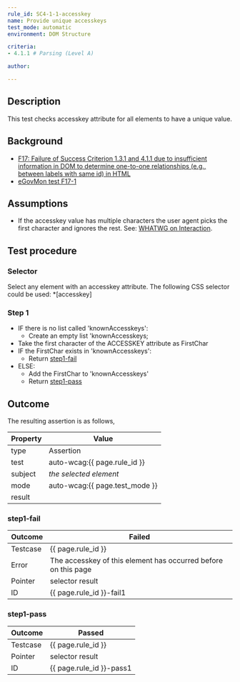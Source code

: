 ```yaml
---
rule_id: SC4-1-1-accesskey
name: Provide unique accesskeys
test_mode: automatic
environment: DOM Structure

criteria:
- 4.1.1 # Parsing (Level A)

author:

---
```


## Description

This test checks accesskey attribute for all elements to have a unique value.

## Background

- [F17: Failure of Success Criterion 1.3.1 and 4.1.1 due to insufficient information in DOM to determine one-to-one relationships (e.g., between labels with same id) in HTML](http://www.w3.org/TR/2014/NOTE-WCAG20-TECHS-20140311/F17)
- [eGovMon test F17-1](http://wiki.egovmon.no/wiki/SC4.1.1#ID:_F17-1)

## Assumptions

- If the accesskey value has multiple characters the user agent picks the first character and ignores the rest. See: [WHATWG on Interaction](http://www.whatwg.org/specs/web-apps/current-work/multipage/interaction.html#the-accesskey-attribute).

## Test procedure

### Selector

Select any element with an accesskey attribute. The following CSS selector could be used: *[accesskey]

### Step 1

- IF there is no list called 'knownAccesskeys':
  -  Create an empty list 'knownAccesskeys;
- Take the first character of the ACCESSKEY attribute as FirstChar
- IF the FirstChar exists in 'knownAccesskeys':
  - Return [step1-fail](#step1-fail)
- ELSE:
  - Add the FirstChar to 'knownAccesskeys'
  - Return [step1-pass](#step1-pass)

## Outcome

The resulting assertion is as follows,

| Property | Value
|----------|----------
| type     | Assertion
| test     | auto-wcag:{{ page.rule_id }}
| subject  | *the selected element*
| mode     | auto-wcag:{{ page.test_mode }}
| result   | <One TestResult from below>

### step1-fail

| Outcome  | Failed
|----------|-----
| Testcase | {{ page.rule_id }}
| Error    | The accesskey of this element has occurred before on this page
| Pointer  | selector result
| ID       | {{ page.rule_id }}-fail1

### step1-pass

| Outcome  | Passed
|----------|-----
| Testcase | {{ page.rule_id }}
| Pointer  | selector result
| ID       | {{ page.rule_id }}-pass1
